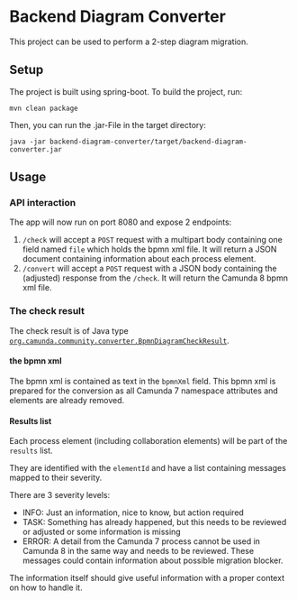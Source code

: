 # Backend Diagram Converter

This project can be used to perform a 2-step diagram migration.

## Setup

The project is built using spring-boot. To build the project, run:

```shell
mvn clean package
```

Then, you can run the .jar-File in the target directory:

```shell
java -jar backend-diagram-converter/target/backend-diagram-converter.jar
```

## Usage

### API interaction

The app will now run on port 8080 and expose 2 endpoints:

1. `/check` will accept a `POST` request with a multipart body containing one field named `file` which holds the bpmn xml file. It will return a JSON document containing information about each process element.
2. `/convert` will accept a `POST` request with a JSON body containing the (adjusted) response from the `/check`. It will return the Camunda 8 bpmn xml file.

### The check result

The check result is of Java type [`org.camunda.community.converter.BpmnDiagramCheckResult`](./src/main/java/org/camunda/community/converter/BpmnDiagramCheckResult.java).

#### the bpmn xml

The bpmn xml is contained as text in the `bpmnXml` field. This bpmn xml is prepared for the conversion as all Camunda 7 namespace attributes and elements are already removed.

#### Results list

Each process element (including collaboration elements) will be part of the `results` list.

They are identified with the `elementId` and have a list containing messages mapped to their severity.

There are 3 severity levels:

- INFO: Just an information, nice to know, but action required
- TASK: Something has already happened, but this needs to be reviewed or adjusted or some information is missing
- ERROR: A detail from the Camunda 7 process cannot be used in Camunda 8 in the same way and needs to be reviewed. These messages could contain information about possible migration blocker.

The information itself should give useful information with a proper context on how to handle it.